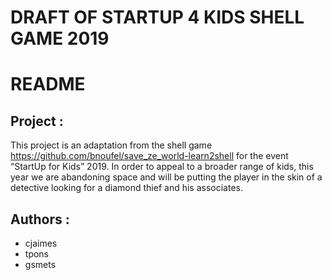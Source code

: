 # DRAFT OF STARTUP 4 KIDS SHELL GAME 2019 #

# README #

## Project : ##

This project is an adaptation from the shell game https://github.com/bnoufel/save_ze_world-learn2shell for the event “StartUp for Kids” 2019. In order to appeal to a broader range of kids, this year we are abandoning space and will be putting the player in the skin of a detective looking for a diamond thief and his associates.


## Authors : ##

- cjaimes
- tpons
- gsmets
